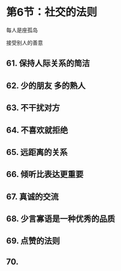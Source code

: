 # 第6节：社交的法则

每人是座孤岛

接受别人的善意

## 61. 保持人际关系的简洁

## 62. 少的朋友 多的熟人

## 63. 不干扰对方

## 64. 不喜欢就拒绝

## 65. 远距离的关系

## 66. 倾听比表达更重要

## 67. 真诚的交流

## 68. 少言寡语是一种优秀的品质

## 69. 点赞的法则

## 70.

